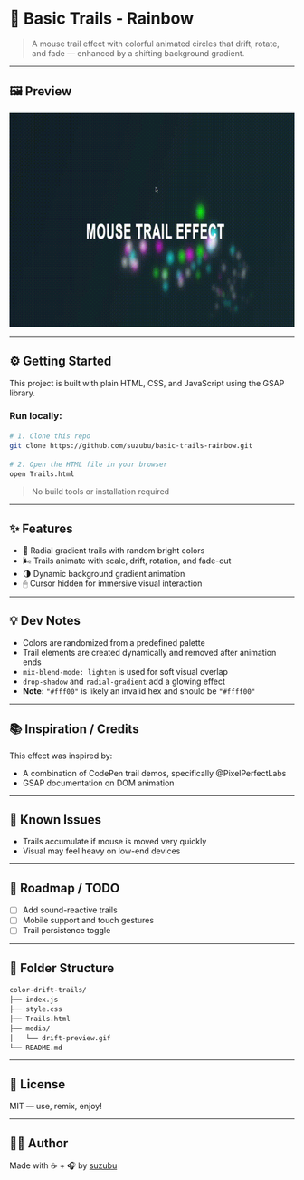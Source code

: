 # 🌈 Basic Trails - Rainbow

> A mouse trail effect with colorful animated circles that drift, rotate, and fade — enhanced by a shifting background gradient.

---

## 🖼 Preview

![Mouse Trail Demo](media/rainbow-trails.gif)


---

## ⚙️ Getting Started

This project is built with plain HTML, CSS, and JavaScript using the GSAP library.

### Run locally:

```bash
# 1. Clone this repo
git clone https://github.com/suzubu/basic-trails-rainbow.git

# 2. Open the HTML file in your browser
open Trails.html
```

> No build tools or installation required

---

## ✨ Features

- 🎨 Radial gradient trails with random bright colors
- 🌬 Trails animate with scale, drift, rotation, and fade-out
- 🌗 Dynamic background gradient animation
- 🖱 Cursor hidden for immersive visual interaction

---

## 💡 Dev Notes

- Colors are randomized from a predefined palette
- Trail elements are created dynamically and removed after animation ends
- `mix-blend-mode: lighten` is used for soft visual overlap
- `drop-shadow` and `radial-gradient` add a glowing effect
- **Note:** `"#fff00"` is likely an invalid hex and should be `"#ffff00"`

---

## 📚 Inspiration / Credits

This effect was inspired by:

- A combination of CodePen trail demos, specifically @PixelPerfectLabs
- GSAP documentation on DOM animation

---

## 🧪 Known Issues

- Trails accumulate if mouse is moved very quickly
- Visual may feel heavy on low-end devices

---

## 🔭 Roadmap / TODO

- [ ] Add sound-reactive trails
- [ ] Mobile support and touch gestures
- [ ] Trail persistence toggle

---

## 📂 Folder Structure

```bash
color-drift-trails/
├── index.js
├── style.css
├── Trails.html
├── media/
│   └── drift-preview.gif
└── README.md
```

---

## 📜 License

MIT — use, remix, enjoy!

---

## 🙋‍♀️ Author

Made with ☕ + 🎧 by [suzubu](https://github.com/suzubu)

